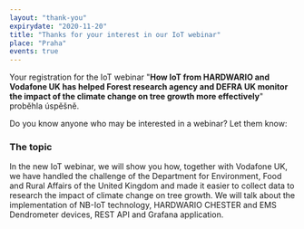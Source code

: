 ```yaml
---
layout: "thank-you"
expirydate: "2020-11-20"
title: "Thanks for your interest in our IoT webinar"
place: "Praha"
events: true
---
```


Your registration for the IoT webinar "**How IoT from HARDWARIO and Vodafone UK has helped Forest research agency and DEFRA UK monitor the impact of the climate change on tree growth more effectively**" proběhla úspěšně.

Do you know anyone who may be interested in a webinar? Let them know:
<div class="addthis_inline_share_toolbox pt-30 pb-30" data-url="https://www.hardwario.com/cs/events/2020-11-19-webinar-industry/" data-title="[IoT webinar] How IoT from HARDWARIO and Vodafone UK has helped Forest research agency and DEFRA UK monitor the impact of the climate change on tree growth more effectively" data-description="How IoT from HARDWARIO and Vodafone UK has helped Forest research agency and DEFRA UK monitor the impact of the climate change on tree growth more effectively" ></div>

### The topic
In the new IoT webinar, we will show you how, together with Vodafone UK, we have handled the challenge of the Department for Environment, Food and Rural Affairs of the United Kingdom and made it easier to collect data to research the impact of climate change on tree growth. We will talk about the implementation of NB-IoT technology, HARDWARIO CHESTER and EMS Dendrometer devices, REST API and Grafana application.
